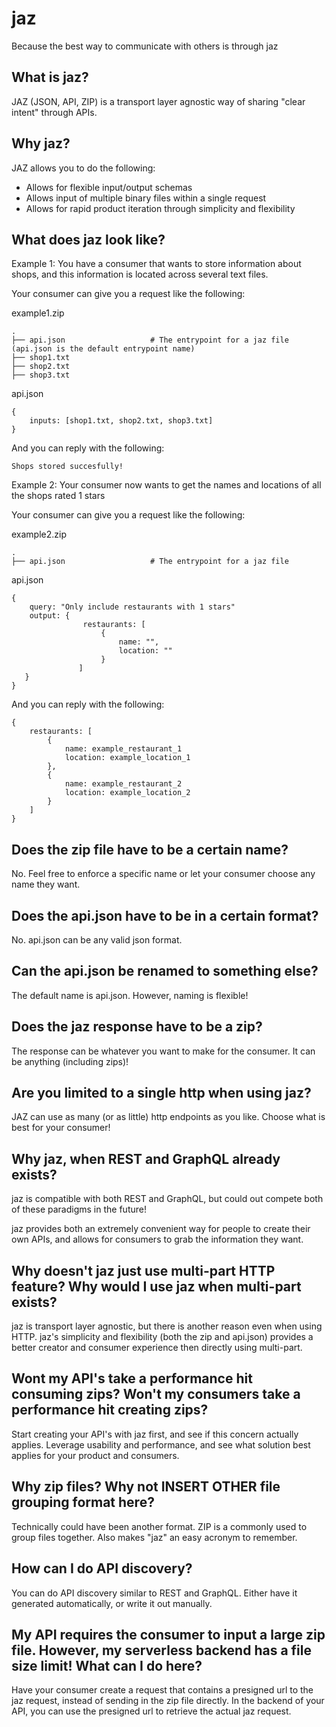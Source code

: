 # jaz

Because the best way to communicate with others is through jaz

## What is jaz?

JAZ (JSON, API, ZIP) is a transport layer agnostic way of sharing "clear intent" through APIs.

## Why jaz?

JAZ allows you to do the following:
* Allows for flexible input/output schemas
* Allows input of multiple binary files within a single request
* Allows for rapid product iteration through simplicity and flexibility

## What does jaz look like?

Example 1: You have a consumer that wants to store information about shops, and this information is located across several text files.

Your consumer can give you a request like the following:

example1.zip
```
.
├── api.json                   # The entrypoint for a jaz file (api.json is the default entrypoint name)
├── shop1.txt
├── shop2.txt
├── shop3.txt
```
api.json
```
{
    inputs: [shop1.txt, shop2.txt, shop3.txt]
}
```

And you can reply with the following:
```
Shops stored succesfully!
```

Example 2: Your consumer now wants to get the names and locations of all the shops rated 1 stars

Your consumer can give you a request like the following:

example2.zip
```
.
├── api.json                   # The entrypoint for a jaz file
```
api.json
```
{
    query: "Only include restaurants with 1 stars"
    output: {
                restaurants: [ 
                    {
                        name: "",
                        location: ""
                    }
               ]
   }
}
```

And you can reply with the following:
```
{
    restaurants: [
        {
            name: example_restaurant_1
            location: example_location_1
        },
        {
            name: example_restaurant_2
            location: example_location_2
        }
    ]
}
```

## Does the zip file have to be a certain name?

No. Feel free to enforce a specific name or let your consumer choose any name they want.

## Does the api.json have to be in a certain format?

No. api.json can be any valid json format.

## Can the api.json be renamed to something else?

The default name is api.json. However, naming is flexible!

## Does the jaz response have to be a zip?

The response can be whatever you want to make for the consumer. It can be anything (including zips)!

## Are you limited to a single http when using jaz?

JAZ can use as many (or as little) http endpoints as you like. Choose what is best for your consumer!

## Why jaz, when REST and GraphQL already exists?

jaz is compatible with both REST and GraphQL, but could out compete both of these paradigms in the future! 

jaz provides both an extremely convenient way for people to create their own APIs, and allows for consumers to grab the information they want.

## Why doesn't jaz just use multi-part HTTP feature? Why would I use jaz when multi-part exists?

jaz is transport layer agnostic, but there is another reason even when using HTTP. jaz's simplicity and flexibility (both the zip and api.json) provides a better creator and consumer experience then directly using multi-part.

## Wont my API's take a performance hit consuming zips? Won't my consumers take a performance hit creating zips?

Start creating your API's with jaz first, and see if this concern actually applies. Leverage usability and performance, and see what solution best applies for your product and consumers.

## Why zip files? Why not INSERT OTHER file grouping format here?

Technically could have been another format. ZIP is a commonly used to group files together. Also makes "jaz" an easy acronym to remember.

## How can I do API discovery?

You can do API discovery similar to REST and GraphQL. Either have it generated automatically, or write it out manually.

## My API requires the consumer to input a large zip file. However, my serverless backend has a file size limit! What can I do here?

Have your consumer create a request that contains a presigned url to the jaz request, instead of sending in the zip file directly. In the backend of your API, you can use the presigned url to retrieve the actual jaz request.

